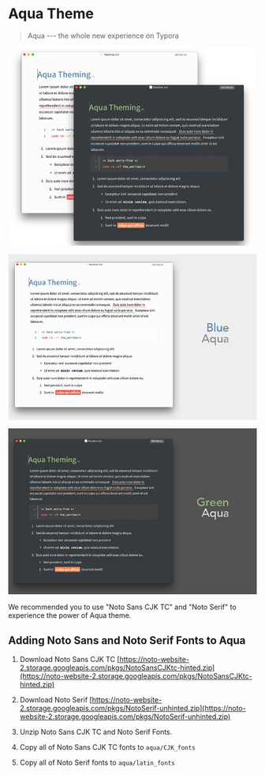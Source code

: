 # Aqua Theme

> Aqua --- the whole new experience on Typora

![aqua.png](src/aqua.png)

![Aqua-blue.png](src/Aqua-blue.png)

![Aqua-green.png](src/Aqua-green.png)

We recommended you to use "Noto Sans CJK TC" and "Noto Serif" to experience the power of Aqua theme.

## Adding Noto Sans and Noto Serif Fonts to Aqua

1. Download Noto Sans CJK TC
[https://noto-website-2.storage.googleapis.com/pkgs/NotoSansCJKtc-hinted.zip](https://noto-website-2.storage.googleapis.com/pkgs/NotoSansCJKtc-hinted.zip)

2. Download Noto Serif
[https://noto-website-2.storage.googleapis.com/pkgs/NotoSerif-unhinted.zip](https://noto-website-2.storage.googleapis.com/pkgs/NotoSerif-unhinted.zip)

3. Unzip Noto Sans CJK TC and Noto Serif Fonts.

4. Copy all of Noto Sans CJK TC fonts to `aqua/CJK_fonts`

5. Copy all of Noto Serif fonts to `aqua/latin_fonts`


